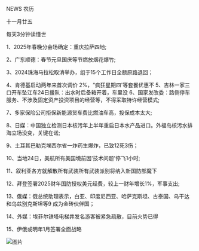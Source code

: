 NEWS 农历

十一月廿五

每天3分钟读懂世

1、2025年春晚分会场确定：重庆拉萨四地;

2、广东顺德：春节元旦国庆等节燃放烟花爆竹;

3、2024珠海马拉松取消举办，组于15个工作日全额原路退回；

4、肯德基启动两年来首次调价 2%，“疯狂星期四'等套餐优惠不 5、吉林一家三口开车坠江车24日援队：出水时后备箱开着，车里没 6、国家发改委：路侧停车服务、不涉及固定资产投资项目的经营等，不得采取特许经营模式;

7、多家保险公司拒保新能源货车费比燃油车高，投保成本太大;

8、日媒：中国独立检测日本核污年上半年重启日本水产品进口。外福岛核污水排海立场没变，关键在诺;

9、土耳其巴勒克埃西尔省一炸药生爆炸，已致12死3伤；

10、当地24日，美航所有美国境前因'技术问题'停飞1小时;

11、叙利亚各方就解散所有武装所有武装派别将纳入新国防部魔下

12、拜登签署2025财年国防授权美元经费，较上一财年增长1%，军事支出;

13、俄媒：俄总统助理表示，白亚、印度尼西亚、哈萨克斯坦、古泰国、乌干达和乌兹别克斯坦等9 成为金砖伙伴国；

14、外媒：埃菲尔铁塔电梯井发名游客被紧急疏散，目前火势已得

15、伊俄或明年1月签署全面战略

![图片](https://api.03c3.cn/api/zb)
